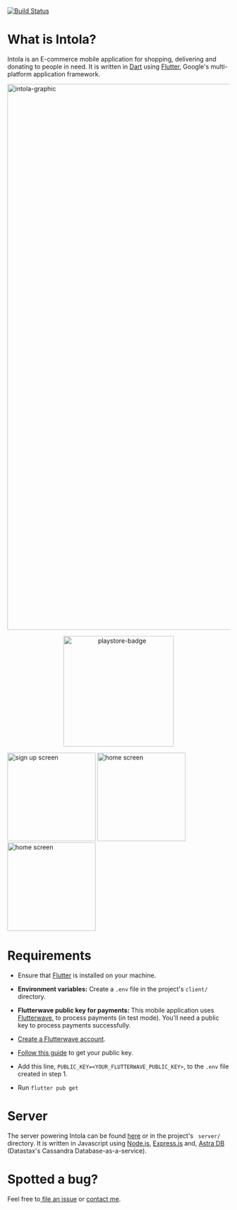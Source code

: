 <a href="https://github.com/Kodrillar/Intola/actions"><img src="https://github.com/Kodrillar/Intola/workflows/intola-unit-tests/badge.svg" alt="Build Status"></a>

# What is Intola?
Intola is an E-commerce mobile application for shopping, delivering and donating to people in need. It is written in <a href='https://dart.dev/'>Dart</a> using <a href='https://flutter.dev/'>Flutter</a>, Google's multi-platform application framework.


<img width="1235" alt="intola-graphic" src="https://user-images.githubusercontent.com/67793558/196162506-cf866bda-385f-4551-abd6-a77f2928a6f2.png">

<p align="center"><a href='#'><img src="https://user-images.githubusercontent.com/67793558/196183359-76177ae7-ab4b-425b-85ab-1e9cf624f854.png" alt="playstore-badge" width="250"/> </a></p> 

<img src="https://user-images.githubusercontent.com/67793558/163425788-e396721f-6342-4792-b3ee-7bdd7a7d9e89.png" alt="sign up screen" width="200"/>   <img src="https://user-images.githubusercontent.com/67793558/163426258-e9cecb65-9894-4e0a-a18f-7ce9ce840b6d.png" alt="home screen" width="200"/>  <img src="https://user-images.githubusercontent.com/67793558/163426867-114db330-b1cf-423e-9f2f-e6253650b989.png" alt="home screen" width="200"/>

# Requirements
- Ensure that <a href='https://flutter.dev/'>Flutter</a> is installed on your machine. 

- **Environment variables:**
    Create a ``` .env ``` file in the project's ``` client/ ``` directory.

- **Flutterwave public key for payments:**
    This mobile application uses <a href='https://flutterwave.com/'>Flutterwave</a>, to process payments (in test mode). You'll need a public key to process payments successfully.

- <a href='https://app.flutterwave.com/register'>Create a Flutterwave account</a>.

- <a href='https://flutterwave.com/tz/support/my-account/getting-your-api-keys'>Follow this guide</a> to get your public key.                                         

- Add this line, ``` PUBLIC_KEY=<YOUR_FLUTTERWAVE_PUBLIC_KEY> ```, to the ```.env``` file created in step 1.

- Run ``` flutter pub get ```


# Server

The server powering Intola can be found <a href='https://github.com/Kodrillar/intola-server'>here</a> or in the project's ``` server/``` directory. It is written in Javascript using <a href='https://nodejs.org/en/'>Node.js</a>, <a href='https://expressjs.com/'>Express.js</a> and, <a href='https://www.datastax.com/products/datastax-astra'>Astra DB</a> (Datastax's Cassandra Database-as-a-service).


# Spotted a bug?  

Feel free to<a href='https://github.com/Kodrillar/Intola/issues'> file an issue</a> or <a href='https://www.kodrillar.com/p/contact-me.html'>contact me</a>.



